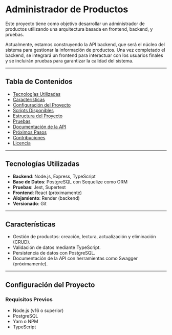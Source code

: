 # Administrador de Productos

Este proyecto tiene como objetivo desarrollar un administrador de productos utilizando una arquitectura basada en frontend, backend, y pruebas.

Actualmente, estamos construyendo la API backend, que será el núcleo del sistema para gestionar la información de productos. Una vez completado el backend, se integrará un frontend para interactuar con los usuarios finales y se incluirán pruebas para garantizar la calidad del sistema.

---

## Tabla de Contenidos

- [Tecnologías Utilizadas](#tecnologías-utilizadas)
- [Características](#características)
- [Configuración del Proyecto](#configuración-del-proyecto)
- [Scripts Disponibles](#scripts-disponibles)
- [Estructura del Proyecto](#estructura-del-proyecto)
- [Pruebas](#pruebas)
- [Documentación de la API](#documentación-de-la-api)
- [Próximos Pasos](#próximos-pasos)
- [Contribuciones](#contribuciones)
- [Licencia](#licencia)

---

## Tecnologías Utilizadas

- **Backend**: Node.js, Express, TypeScript
- **Base de Datos**: PostgreSQL con Sequelize como ORM
- **Pruebas**: Jest, Supertest
- **Frontend**: React (próximamente)
- **Alojamiento**: Render (backend)
- **Versionado**: Git

---

## Características

- Gestión de productos: creación, lectura, actualización y eliminación (CRUD).
- Validación de datos mediante TypeScript.
- Persistencia de datos con PostgreSQL.
- Documentación de la API con herramientas como Swagger (próximamente).

---

## Configuración del Proyecto

### Requisitos Previos

- Node.js (v16 o superior)
- PostgreSQL
- Yarn o NPM
- TypeScript

